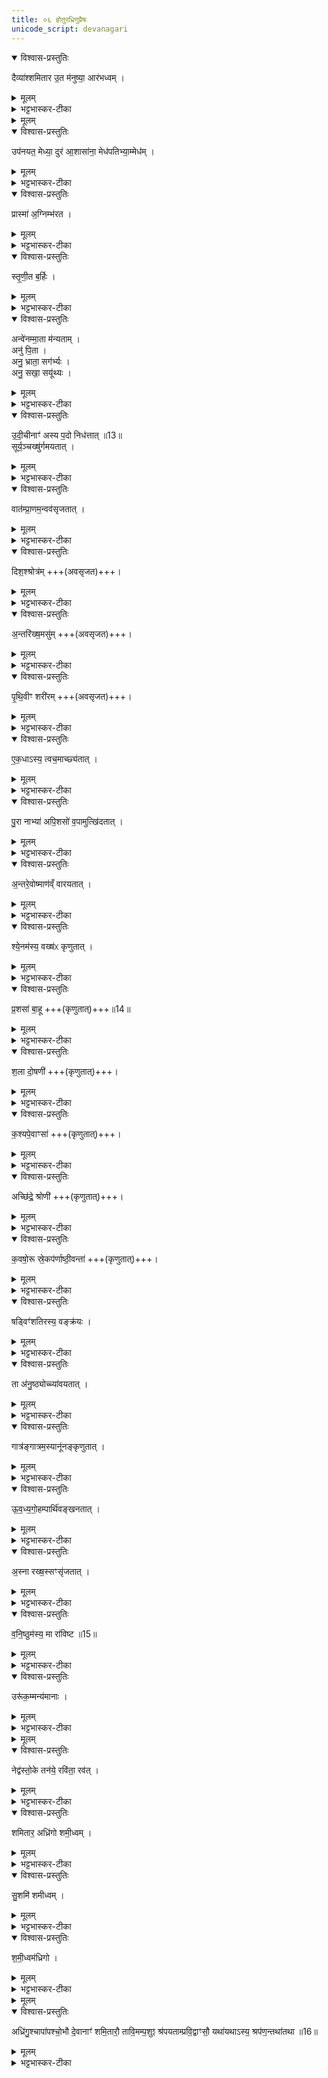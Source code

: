 ```yaml
---
title: ०६ होतुरध्रिगुप्रैषः
unicode_script: devanagari
---
```


<details open><summary>विश्वास-प्रस्तुतिः</summary>

दैव्या॑श्शमितार उ॒त म॑नुष्या॒ आर॑भध्वम् ।  
</details>

<details><summary>मूलम्</summary>

दैव्या॑श्शमितार उ॒त म॑नुष्या॒ आर॑भध्वम् ।  
</details>

<details><summary>भट्टभास्कर-टीका</summary>

1एवं मैत्रावरुणेन प्रेषितोऽन्वाह - दैव्याश्शमितार इति ॥ हे दैव्याः! देवेषु भवाः! देवात्मानः! शमितारः! उत अपि मनुष्याः! मनुष्यात्मानः! शमितारः! यूयं उभयेऽपि आरभध्वं वक्ष्यमाणमुपनयनादि कर्तुम् । 'शमिता यज्ञे' इति णिलोपो निपात्यते ।   
</details>


<details><summary>मूलम्</summary>

उप॑नयत॒ मेध्या॒ दुरः॑ ।   
आ॒शासा॑ना॒ मेध॑पतिभ्या॒म्मेध॑म् ।   
</details>

<details open><summary>विश्वास-प्रस्तुतिः</summary>

उप॑नयत॒ मेध्या॒ दुर॑ आ॒शासा॑ना॒ मेध॑पतिभ्या॒म्मेध॑म् ।   
</details>

<details><summary>मूलम्</summary>

उप॑नयत॒ मेध्या॒ दुर॑ आ॒शासा॑ना॒ मेध॑पतिभ्या॒म्मेध॑म् ।   
</details>

<details><summary>भट्टभास्कर-टीका</summary>

उपनयत सन्निधापयत मेध्याः मेधार्हाः दुरः द्वारः हविर्मार्गान् आशासानाः प्रार्थयमानाः यूयं मेधं यज्ञं मेधपतिभ्यां इन्द्राग्निभ्यां पत्नीयजमानार्थं वा ।   
</details>

<details open><summary>विश्वास-प्रस्तुतिः</summary>

प्रास्मा॑ अ॒ग्निम्भ॑रत ।   
</details>

<details><summary>मूलम्</summary>

प्रास्मा॑ अ॒ग्निम्भ॑रत ।   
</details>

<details><summary>भट्टभास्कर-टीका</summary>

एवं 'अन्तरा चात्वालोत्करौ' इत्यनेन क्रमेण संज्ञपनस्थानमुपनीयमानाय अस्मै पशवे अग्निं उल्मुकारव्यं प्रभरत प्रहरत अग्रतो हरत श्रपणार्थम् ।   
</details>

<details open><summary>विश्वास-प्रस्तुतिः</summary>

स्तृ॒णी॒त ब॒र्हिः ।   
</details>

<details><summary>मूलम्</summary>

स्तृ॒णी॒त ब॒र्हिः ।   
</details>

<details><summary>भट्टभास्कर-टीका</summary>

अथ स्थानं नीतस्यास्य बर्हिरुपाकरणयोरन्यतरत् स्तृणीत अधस्तादुपास्यत ।   
</details>

<details open><summary>विश्वास-प्रस्तुतिः</summary>

अन्वे॑नम्मा॒ता म॑न्यताम् ।  
अनु॑ पि॒ता ।  
अनु॒ भ्राता॒ सग॑र्भ्यः ।   
अनु॒ सखा॒ सयू॑थ्यः ।  
</details>

<details><summary>मूलम्</summary>

अन्वे॑नम्मा॒ता म॑न्यताम् ।  
अनु॑ पि॒ता ।  
अनु॒ भ्राता॒ सग॑र्भ्यः ।   
अनु॒ सखा॒ सयू॑थ्यः ।  
</details>

<details><summary>भट्टभास्कर-टीका</summary>

अथ एनं संज्ञप्यमानं माता प्रथमं अनुमन्यतां मातुः प्राधान्यात्तदनुज्ञानं प्रथमं प्रार्थ्यते । पिता चानुमन्यताम् । भ्राता च सगर्भ्योऽनुमन्यतां समाने गर्भे वासस्सगर्भः । 'सगर्भसयूथसनुताद्यत्' सखा च सयूथ्यः, समाने यूथे भवः अनुमन्यताम् ॥
</details>

<details open><summary>विश्वास-प्रस्तुतिः</summary>

उ॒दी॒चीनाꣳ॑ अस्य प॒दो निध॑त्तात् ॥13॥  
सूर्य॒ञ्चख्षु॑र्गमयतात् ।   
</details>

<details><summary>मूलम्</summary>

उ॒दी॒चीनाꣳ॑ अस्य प॒दो निध॑त्तात् ॥13॥  
सूर्य॒ञ्चख्षु॑र्गमयतात् ।   
</details>

<details><summary>भट्टभास्कर-टीका</summary>

2एवमेतैरनुमतस्य स्थानं नीतस्य संज्ञप्यमानस्य पदः पादान् उदीचीनान् उदग्गातान् निधत्तात् निधत्त सारयत । 'तस्य तात्' इति तादादेशः । अस्य चक्षुः सूर्यं गमयतात् संज्ञपयतेत्युक्तं भवति । मारणस्य च न्याय्यतां प्रतिपादयितुमेवमुक्तम्, सर्वेषां म्रियमाणानां सूर्यमेव चक्षुर्गच्छति । तथा पितृमेधे - 'सूर्यं ते चक्षुर्गच्छतु वातमात्मा' इति । एवं वातादिष्वपि योज्यम् ।   
</details>

<details open><summary>विश्वास-प्रस्तुतिः</summary>

वात॑म्प्रा॒णम॒न्वव॑सृजतात् ।   
</details>

<details><summary>मूलम्</summary>

वात॑म्प्रा॒णम॒न्वव॑सृजतात् ।   
</details>

<details><summary>भट्टभास्कर-टीका</summary>

अस्य प्राणं वातमनु लक्षीकृत्य अवसृजतात् तमनु प्रवेशयत ।   
</details>

<details open><summary>विश्वास-प्रस्तुतिः</summary>

दिश॒श्श्रोत्र॑म् +++(अवसृजत)+++।   
</details>

<details><summary>मूलम्</summary>

दिश॒श्श्रोत्र॑म् +++(अवसृजत)+++।   
</details>

<details><summary>भट्टभास्कर-टीका</summary>

दिशः अनु अस्य श्रोत्रमवसृजतेत्येव । ऐन्द्रियकस्य तेजस एकत्वात् सर्वत्रैकवचनम् ।   
</details>

<details open><summary>विश्वास-प्रस्तुतिः</summary>

अ॒न्तरि॑ख्ष॒मसु॑म् +++(अवसृजत)+++।   
</details>

<details><summary>मूलम्</summary>

अ॒न्तरि॑ख्ष॒मसु॑म् +++(अवसृजत)+++।   
</details>

<details><summary>भट्टभास्कर-टीका</summary>

अन्तरिक्षमनु अस्य असुं अवसृजत ।   
</details>

<details open><summary>विश्वास-प्रस्तुतिः</summary>

पृ॒थि॒वीꣳ शरी॑रम् +++(अवसृजत)+++।   
</details>

<details><summary>मूलम्</summary>

पृ॒थि॒वीꣳ शरी॑रम् +++(अवसृजत)+++।   
</details>

<details><summary>भट्टभास्कर-टीका</summary>

पृथिवीमनु शरीरं अस्यावसृजत ।   
</details>

<details open><summary>विश्वास-प्रस्तुतिः</summary>

ए॒क॒धाऽस्य॒ त्वच॒माच्छ्य॑तात् ।   
</details>

<details><summary>मूलम्</summary>

ए॒क॒धाऽस्य॒ त्वच॒माच्छ्य॑तात् ।   
</details>

<details><summary>भट्टभास्कर-टीका</summary>

एकधा एकया विधया अविच्छेदेन अस्य त्वचं आच्छ्यतात् आच्छिन्दत । छो छेदने, दैवादिकः ।   
</details>

<details open><summary>विश्वास-प्रस्तुतिः</summary>

पु॒रा नाभ्या॑ अपि॒शसो॑ व॒पामुत्खि॑दतात् ।   
</details>

<details><summary>मूलम्</summary>

पु॒रा नाभ्या॑ अपि॒शसो॑ व॒पामुत्खि॑दतात् ।   
</details>

<details><summary>भट्टभास्कर-टीका</summary>

नाभ्या अपिशसः छेदात् पूर्वमेव वपामुत्खिवदतात् उद्धरत । शसु हिंसायाम् संपदादिलक्षणः क्विप् खिद दैन्ये ।   
</details>

<details open><summary>विश्वास-प्रस्तुतिः</summary>

अ॒न्तरे॒वोष्माण॑व्ँ वारयतात् ।   
</details>

<details><summary>मूलम्</summary>

अ॒न्तरे॒वोष्माण॑व्ँ वारयतात् ।   
</details>

<details><summary>भट्टभास्कर-टीका</summary>

अन्तरेव अस्य ऊष्माणं उच्छ्वासं वारयतात् पिहितास्यं संज्ञपयत । वपोद्धारणस्यानगतमूष्माणमिति केचित् । पच्यमानमूष्माणमित्यन्ये ।   
</details>

<details open><summary>विश्वास-प्रस्तुतिः</summary>

श्ये॒नम॑स्य॒ वख्ष॑ᳵ कृणुतात् ।   
</details>

<details><summary>मूलम्</summary>

श्ये॒नम॑स्य॒ वख्ष॑ᳵ कृणुतात् ।   
</details>

<details><summary>भट्टभास्कर-टीका</summary>

पशुकुम्भ्या आस्यं स्थगयित्वा पचतीति । श्येनं श्येनाकृति अस्य वक्षः कृणुतात् कुरुत ।   
</details>

<details open><summary>विश्वास-प्रस्तुतिः</summary>

प्र॒शसा॑ बा॒हू +++(कृणुतात्)+++॥14॥  
</details>

<details><summary>मूलम्</summary>

प्र॒शसा॑ बा॒हू +++(कृणुतात्)+++॥14॥  
</details>

<details><summary>भट्टभास्कर-टीका</summary>

प्रशसा प्रकृष्टच्छेदनौ बाहू कृणुतादित्येव । शमु हिंसायां क्विप् ।   
</details>

<details open><summary>विश्वास-प्रस्तुतिः</summary>

श॒ला दो॒षणी॑ +++(कृणुतात्)+++।   
</details>

<details><summary>मूलम्</summary>

श॒ला दो॒षणी॑ +++(कृणुतात्)+++।   
</details>

<details><summary>भट्टभास्कर-टीका</summary>

शला शलाकाकारे । 'सुपां सुलुक्' इत्याकारः । दोषणी कुरुत ।   
</details>

<details open><summary>विश्वास-प्रस्तुतिः</summary>

क॒श्यपे॒वाꣳसा॑ +++(कृणुतात्)+++।   
</details>

<details><summary>मूलम्</summary>

क॒श्यपे॒वाꣳसा॑ +++(कृणुतात्)+++।   
</details>

<details><summary>भट्टभास्कर-टीका</summary>

अंसा कश्यपा उभावप्यंसौ कच्छपाकारौ कुरुत ।   
</details>

<details open><summary>विश्वास-प्रस्तुतिः</summary>

अच्छि॑द्रे॒ श्रोणी॑ +++(कृणुतात्)+++।   
</details>

<details><summary>मूलम्</summary>

अच्छि॑द्रे॒ श्रोणी॑ +++(कृणुतात्)+++।   
</details>

<details><summary>भट्टभास्कर-टीका</summary>

श्रोणी उभे अपि अच्छिद्रे अन्यूने कुरुत ।   
</details>

<details open><summary>विश्वास-प्रस्तुतिः</summary>

क॒वषो॒रू स्रे॒कप॑र्णाष्ठी॒वन्ता॑ +++(कृणुतात्)+++।   
</details>

<details><summary>मूलम्</summary>

क॒वषो॒रू स्रे॒कप॑र्णाष्ठी॒वन्ता॑ +++(कृणुतात्)+++।   
</details>

<details><summary>भट्टभास्कर-टीका</summary>

कवषा कवाटाकारौ ऊरू कुरुत । स एवाकारः । स्रेकपर्णा करवीरपत्राकारौ आष्ठीवन्तौ कुरुत । शुकपर्णाकारावित्येके । अण्डाकारावित्यन्ये । स एवाकारः ।   
</details>

<details open><summary>विश्वास-प्रस्तुतिः</summary>

षड्विꣳ॑शतिरस्य॒ वङ्क्र॑यः ।   
</details>

<details><summary>मूलम्</summary>

षड्विꣳ॑शतिरस्य॒ वङ्क्र॑यः ।   
</details>

<details><summary>भट्टभास्कर-टीका</summary>

अस्य षड्विंशतिर्वङ्क्रयः पर्शवो भवन्ति पार्श्वास्थीनि ।   
</details>

<details open><summary>विश्वास-प्रस्तुतिः</summary>

ता अ॑नु॒ष्ठ्योच्च्या॑वयतात् ।   
</details>

<details><summary>मूलम्</summary>

ता अ॑नु॒ष्ठ्योच्च्या॑वयतात् ।   
</details>

<details><summary>भट्टभास्कर-टीका</summary>

ताः सर्वाः अनुष्ठ्या स्थानानुक्रमेण उच्च्यावयतात् उद्धरत । अनुक्रमेण स्थानमनुष्ठा । 'सुपां सुलुक्' इति तृतीयाया याडादेशः ।   
</details>

<details open><summary>विश्वास-प्रस्तुतिः</summary>

गात्र॑ङ्गात्रम॒स्यानू॑नङ्कृणुतात् ।   
</details>

<details><summary>मूलम्</summary>

गात्र॑ङ्गात्रम॒स्यानू॑नङ्कृणुतात् ।   
</details>

<details><summary>भट्टभास्कर-टीका</summary>

गात्रंगात्रं सर्वं अस्य गात्रं अवदानीयं अनूनं अविकलं कुरुत ।   
</details>

<details open><summary>विश्वास-प्रस्तुतिः</summary>

ऊ॒व॒ध्य॒गो॒हम्पार्थि॑वङ्खनतात् ।   
</details>

<details><summary>मूलम्</summary>

ऊ॒व॒ध्य॒गो॒हम्पार्थि॑वङ्खनतात् ।   
</details>

<details><summary>भट्टभास्कर-टीका</summary>

ऊवध्यगूहं पुरीषगूहनं पार्थिवं पृथिव्यां भवं अवटं खनतात् ।   
</details>

<details open><summary>विश्वास-प्रस्तुतिः</summary>

अ॒स्ना रख्ष॒स्सꣳसृ॑जतात् ।   
</details>

<details><summary>मूलम्</summary>

अ॒स्ना रख्ष॒स्सꣳसृ॑जतात् ।   
</details>

<details><summary>भट्टभास्कर-टीका</summary>

अस्ना रुधिरेण । पद्दन्नादिना असृजो असन्भावः । रक्षः पिशितलोलुपं संसृजतात् संयोजयत तर्पयत ।   
</details>

<details open><summary>विश्वास-प्रस्तुतिः</summary>

व॒नि॒ष्ठुम॑स्य॒ मा रा॑विष्ट ॥15॥  
</details>

<details><summary>मूलम्</summary>

व॒नि॒ष्ठुम॑स्य॒ मा रा॑विष्ट ॥15॥  
</details>

<details><summary>भट्टभास्कर-टीका</summary>

अस्य वनिष्ठं गुदसदृशमार्द्रमांसं माराविष्ट माच्छिन्दत । कपिलकादित्वाल्लत्वविकल्पः ।   
</details>

<details open><summary>विश्वास-प्रस्तुतिः</summary>

उरू॑क॒म्मन्य॑मानाः ।   
</details>

<details><summary>मूलम्</summary>

उरू॑क॒म्मन्य॑मानाः ।   
</details>

<details><summary>भट्टभास्कर-टीका</summary>

उरूकं उरुं महान्तमिमं मन्यमानाः अवगच्छन्तः अल्पं मा कार्ष्ट । केचिदाहुः - उलूकाकारं मन्यमानाः मा राविष्ट शब्दनं मा कार्ष्ट उलूकशब्दवदमङ्गल्योऽस्य शब्द इति बोधयितुं एवमुक्तम् । पूर्ववल्लत्वविकल्पः ॥
</details>


<details><summary>मूलम्</summary>

नेद्व॑स्तो॒के तन॑ये ।   
रवि॑ता॒रव॑च्छमितारः ।   
अध्रि॑गो शमी॒ध्वम् ।   
</details>

<details open><summary>विश्वास-प्रस्तुतिः</summary>

नेद्व॑स्तो॒के तन॑ये॒ रवि॑ता॒ रव॑त् ।   
</details>

<details><summary>मूलम्</summary>

नेद्व॑स्तो॒के तन॑ये॒ रवि॑ता॒ रव॑त् ।   
</details>

<details><summary>भट्टभास्कर-टीका</summary>

3एवं कुर्वतां युष्माकं लाभः श्रूयतामित्याह - नेत् नैव युष्माकं संबन्धिनि तोके पुत्रे तनये तत्पुत्रे च निमित्ते कश्चिदपि रविता शब्दयिता रोदिता रवत् रूयात् मैव रोदीत् अस्य छेदनं शब्दनं वा तादृशहेतुस्स्यादिति दर्शितं भवति । तत्परिहारार्थं मा राविष्टेति । रौतेर्लेटि शपो लुक् अडागमः 'निपातैर्यद्यत्' इति निघाताभावः ।   
</details>

<details open><summary>विश्वास-प्रस्तुतिः</summary>

शमितार॒ अध्रि॑गो शमी॒ध्वम् ।   
</details>

<details><summary>मूलम्</summary>

शमितार॒ अध्रि॑गो शमी॒ध्वम् ।   
</details>

<details><summary>भट्टभास्कर-टीका</summary>

हे शमितारः! दैव्या मानुषाश्च! हे च अध्रिगो! यूयं इमं यथोक्तगुणकं पशुं शमीध्वं विशसनादिना संस्कुरुध्वम् । लेटि छान्दसश्शपो लुक् इडागमश्च । इटो वा दीर्घत्वम् । 'सुशमी शमीष्व' इति दर्शनात् ।  

अध्रिगुर्नाम देवानां शमिता तस्य पुनर्वचनं प्राधान्यार्थम् । आध्रियन्ते गावोऽस्मिन्नित्यध्रिगुः अनुक्रान्तानां संशासनशब्दानामाधार इत्यर्थः । इदमेवास्य प्राधान्यं यदस्मिन् पूर्वमाध्रियन्ते ।   
</details>

<details open><summary>विश्वास-प्रस्तुतिः</summary>

सु॒शमि॑ शमीध्वम् ।   
</details>

<details><summary>मूलम्</summary>

सु॒शमि॑ शमीध्वम् ।   
</details>

<details><summary>भट्टभास्कर-टीका</summary>

इदानीं विशेषविधानार्थमाह - सुशमि सुष्ठु शाम्यतीति सुशमि । 'शमित्यष्टाभ्यः' इति घिनुण्प्रत्ययः । शोभनत्वं च शास्त्रविहितत्वं शमीध्वमिति तृतीयं वचनं आदरार्थं अवधारणार्थं च, शमीध्वमेव न गुणकल्पनाऽङ्गीकार्येति ।   
</details>

<details open><summary>विश्वास-प्रस्तुतिः</summary>

श॒मी॒ध्वम॑ध्रिगो ।   
</details>

<details><summary>मूलम्</summary>

श॒मी॒ध्वम॑ध्रिगो ।   
</details>

<details><summary>भट्टभास्कर-टीका</summary>

अध्रिगोः पुनरामन्त्रणं संशासनाधारत्वात् त्वयाऽत्र विशेषेणावधातव्यमिति ख्यापनार्थं - शमीध्वं सर्वे यूयं, हे अध्रिगो! त्वं तु विशेषणावधत्स्वेति ॥
</details>


<details><summary>मूलम्</summary>

अध्रि॑गु॒श्चापा॑पश्च ।   
उ॒भौ दे॒वानाꣳ॑ शमि॒तारौ॑ ।   
तावि॒मम्प॒शुꣵ श्र॑पयताम्प्रवि॒द्वाꣳसौ॑ ।   
यथा॑यथाऽस्य॒ श्रप॑ण॒न्तथा॑तथा ॥16॥
</details>

<details open><summary>विश्वास-प्रस्तुतिः</summary>

अध्रि॑गु॒श्चापा॑पश्चो॒भौ दे॒वानाꣳ॑ शमि॒तारौ॒ तावि॒मम्प॒शुꣵ श्र॑पयताम्प्रवि॒द्वाꣳसौ॒ यथा॑यथाऽस्य॒ श्रप॑ण॒न्तथा॑तथा ॥16॥  
</details>

<details><summary>मूलम्</summary>

अध्रि॑गु॒श्चापा॑पश्चो॒भौ दे॒वानाꣳ॑ शमि॒तारौ॒ तावि॒मम्प॒शुꣵ श्र॑पयताम्प्रवि॒द्वाꣳसौ॒ यथा॑यथाऽस्य॒ श्रप॑ण॒न्तथा॑तथा ॥16॥  
</details>

<details><summary>भट्टभास्कर-टीका</summary>

4कः पुनरध्रिगोः विशेष इत्याह - अध्रिगुश्चापापश्च द्वाविमौ महानुभावौ देवानां शमितारौ, तस्मात् तावेवागत्य इमं पशुं श्रपयतां संस्कुरुतां प्रविद्वांसौ प्रकर्षेण श्रपणज्ञौ तस्मात् यथायथाऽस्य गात्राणां श्रपणं येनयेन प्रकारेण युज्यते तथा तथा तेनतेन प्रकारेण प्रविद्वांसौ तावेव श्रपयताम् ॥

इति तैत्तिरीयब्राह्मणे तृतीये षष्ठे पशुहौत्रे षष्ठोऽनुवाकः ॥  

</details>

